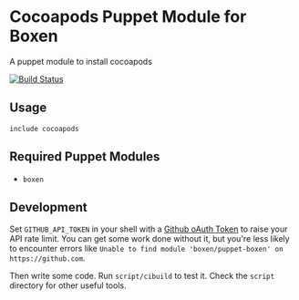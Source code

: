 # Cocoapods Puppet Module for Boxen

A puppet module to install cocoapods

[![Build Status](https://travis-ci.org/jjtorroglosa/puppet-cocoapods.png?branch=master)](https://travis-ci.org/jjtorroglosa/puppet-cocoapods)

## Usage

```puppet
include cocoapods
```

## Required Puppet Modules

* `boxen`

## Development

Set `GITHUB_API_TOKEN` in your shell with a [Github oAuth Token](https://help.github.com/articles/creating-an-oauth-token-for-command-line-use) to raise your API rate limit. You can get some work done without it, but you're less likely to encounter errors like `Unable to find module 'boxen/puppet-boxen' on https://github.com`.

Then write some code. Run `script/cibuild` to test it. Check the `script`
directory for other useful tools.
